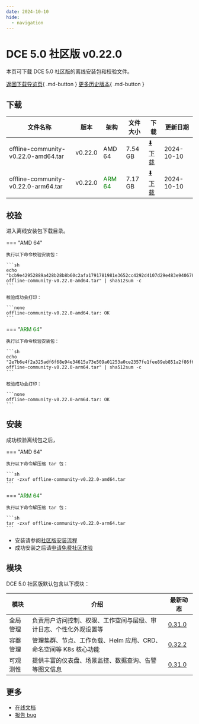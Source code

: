 ```yaml
---
date: 2024-10-10
hide:
  - navigation
---
```


# DCE 5.0 社区版 v0.22.0

本页可下载 DCE 5.0 社区版的离线安装包和校验文件。

[返回下载导览页](../index.md){ .md-button } [更多历史版本](./dce5-installer-history.md){ .md-button }

## 下载

| 文件名称 | 版本 | 架构 | 文件大小 | 下载 | 更新日期 |
| ------- | --- | ---- | ------ | --- | ------- |
| offline-community-v0.22.0-amd64.tar | v0.22.0 | AMD 64 | 7.54 GB | [:arrow_down: 下载](https://qiniu-download-public.daocloud.io/DaoCloud_Enterprise/dce5/offline-community-v0.22.0-amd64.tar) | 2024-10-10 |
| offline-community-v0.22.0-arm64.tar | v0.22.0 | <font color="green">ARM 64</font> | 7.17 GB | [:arrow_down: 下载](https://qiniu-download-public.daocloud.io/DaoCloud_Enterprise/dce5/offline-community-v0.22.0-arm64.tar) | 2024-10-10 |

## 校验

进入离线安装包下载目录。

=== "AMD 64"

    执行以下命令校验安装包：

    ```sh
    echo "bcb9e42952889a428b28b8b60c2afa1791781981e3652cc4292d4107d29e483e940678c2a7e2f790264cb90c72a72721a82986d8107931202ec3a3c7f407b8e3  offline-community-v0.22.0-amd64.tar" | sha512sum -c
    ```

    校验成功会打印：

    ```none
    offline-community-v0.22.0-amd64.tar: OK
    ```

=== "<font color="green">ARM 64</font>"

    执行以下命令校验安装包：

    ```sh
    echo "2e7b6e4f2a325adf6f68e94e34615a73e509a01253a0ce2357fe1fee89eb851a2f86f6798c813812eced407e30ea5d246ae386dde50b0ac4262517946b0fe846  offline-community-v0.22.0-arm64.tar" | sha512sum -c
    ```

    校验成功会打印：

    ```none
    offline-community-v0.22.0-arm64.tar: OK
    ```

## 安装

成功校验离线包之后，

=== "AMD 64"

    执行以下命令解压缩 tar 包：

    ```sh
    tar -zxvf offline-community-v0.22.0-amd64.tar
    ```

=== "<font color="green">ARM 64</font>"

    执行以下命令解压缩 tar 包：

    ```sh
    tar -zxvf offline-community-v0.22.0-arm64.tar
    ```

- 安装请参阅[社区版安装流程](../../install/community/k8s/online.md#_2)
- 成功安装之后请[申请免费社区体验](../../dce/license0.md)

## 模块

DCE 5.0 社区版默认包含以下模块：

| 模块     | 介绍            | 最新动态         |
| -------- | -------------- | -------------- |
| 全局管理 | 负责用户访问控制、权限、工作空间与层级、审计日志、个性化外观设置等 | [0.31.0](../../ghippo/intro/release-notes.md#v0310) |
| 容器管理 | 管理集群、节点、工作负载、Helm 应用、CRD、命名空间等 K8s 核心功能 | [0.32.2](../../kpanda/intro/release-notes.md#v0320) |
| 可观测性 | 提供丰富的仪表盘、场景监控、数据查询、告警等图文信息 | [0.31.0](../../insight/intro/release-notes.md#v0310) |

## 更多

- [在线文档](../../dce/index.md)
- [报告 bug](https://github.com/DaoCloud/DaoCloud-docs/issues)
